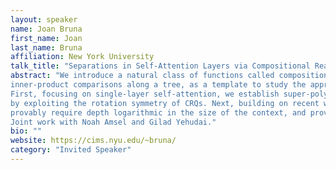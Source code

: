 ```yaml
---
layout: speaker
name: Joan Bruna
first_name: Joan
last_name: Bruna
affiliation: New York University
talk_title: "Separations in Self-Attention Layers via Compositional Reasoning"
abstract: "We introduce a natural class of functions called compositional reasoning queries (CRQ), based on recursive
inner-product comparisons along a tree, as a template to study the approximation power of transformers.
First, focusing on single-layer self-attention, we establish super-polynomial separations between low-rank and full-rank self-attention,
by exploiting the rotation symmetry of CRQs. Next, building on recent work by Merrill and Sabharwal, we show that transformers
provably require depth logarithmic in the size of the context, and provide better parallelization than other architectures (RNNs, CoT).
Joint work with Noah Amsel and Gilad Yehudai."
bio: ""
website: https://cims.nyu.edu/~bruna/
category: "Invited Speaker"
---
```

